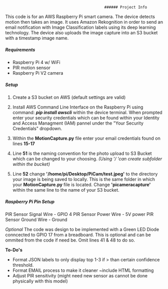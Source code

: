 												###### Project Info

This code is for an AWS Raspberry Pi smart camera. The device detects motion then takes an image. It uses Amazon Rekognition in order to send an email notification with Image Classification labels using its deep learning technology. The device also uploads the image capture into an S3 bucket with a timestamp image name. 

##### Requirements
- Raspberry Pi 4 w/ WiFi
- PIR motion sensor 
- Raspberry Pi V2 camera

##### Setup
1. Create a S3 bucket on AWS (default settings are valid)

2. Install AWS Command Line Interface on the Raspberry Pi using command: ***pip install awscli*** within the device terminal. When prompted enter your security credentials which can be found within your Identity and Access Managment (IAM) pannel under the "Your Security Credentials" dropdown.

3. Within the **MotionCapture.py** file enter your email credentials found on lines **15-17**

4. Line **51** is the naming convention for the photo upload to S3 Bucket which can be changed to your choosing. *(Using '/ 'can create subfolder within the bucket)*

5. Line **52** change **'/home/pi/Desktop/PiCam/test.jpeg'** to the directory your image is being saved to locally. This is the same folder in which your **MotionCapture.py** file is located. Change **'picameracapture'** within the same line to the name of your S3 bucket. 

##### Raspberry Pi Pin Setup
PIR Sensor Signal Wire - GPIO 4
PIR Sensor Power Wire - 5V power
PIR Sensor Ground Wire - Ground

*Optional*
The code was design to be implemented with a Green LED Diode conncected to GPIO 17 from a breadboard. This is optional and can be ommited from the code if need be. Omit lines 41 & 48 to do so.

**To-Do's**
- Format JSON labels to only display top 1-3 if > than certain confidence threshold. 
- Format EMAIL process to make it cleaner ~include HTML formatting 
- Adjust PIR sensitivity (might need new sensor as cannot be done physically with this model)

